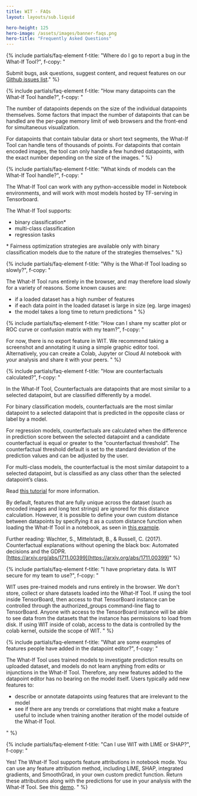 ```yaml
---
title: WIT - FAQs
layout: layouts/sub.liquid

hero-height: 125
hero-image: /assets/images/banner-faqs.png
hero-title: "Frequently Asked Questions"
---
```


<div class="mdl-cell--8-col mdl-cell--8-col-tablet mdl-cell--4-col-phone">

{% include partials/faq-element 
  f-title: "Where do I go to report a bug in the What-If Tool?", 
  f-copy: "

Submit bugs, ask questions, suggest content, and request features on our [Github issues list](https://github.com/pair-code/what-if-tool/issues/new)." %}

{% include partials/faq-element 
  f-title: "How many datapoints can the What-If Tool handle?", 
  f-copy: "

The number of datapoints depends on the size of the individual datapoints themselves. 
Some factors that impact the number of datapoints that can be handled are the per-page memory limit of web browsers and the front-end for simultaneous visualization.

For datapoints that contain tabular data or short text segments, the What-If Tool can handle tens of thousands of points. For datapoints that contain encoded images, the tool can only handle a few hundred datapoints, with the exact number depending on the size of the images.
" %}

{% include partials/faq-element 
    f-title: "What kinds of models can the What-If Tool handle?", 
    f-copy: "
    
The What-If Tool can work with any python-accessible model in Notebook environments, and will work with most models hosted by TF-serving in Tensorboard.

The What-If Tool supports:

* binary classification*
* multi-class classification
* regression tasks

\* Fairness optimization strategies are available only with binary classification models due to the nature of the strategies themselves." %}

{% include partials/faq-element 
  f-title: "Why is the What-If Tool loading so slowly?", 
  f-copy: "
  
The What-If Tool runs entirely in the browser, and may therefore load slowly for a variety of reasons. Some known causes are:

* if a loaded dataset has a high number of features
* if each data point in the loaded dataset is large in size (eg. large images)
* the model takes a long time to return predictions " %}

{% include partials/faq-element 
  f-title: "How can I share my scatter plot or ROC curve or confusion matrix with my team?", 
  f-copy: "
  
For now, there is no export feature in WIT. We recommend taking a screenshot and annotating it using a simple graphic editor tool. Alternatively, you can create a Colab, Jupyter or Cloud AI notebook with your analysis and share it with your peers. " %}

{% include partials/faq-element 
    f-title: "How are counterfactuals calculated?", 
    f-copy: "
    
In the What-If Tool, Counterfactuals are datapoints that are most similar to a selected datapoint, but are classified differently by a model. 

For binary classification models, counterfactuals are the most similar datapoint to a selected datapoint that is predicted in the opposite class or label by a model.

For regression models, counterfactuals are calculated when the difference in prediction score between the selected datapoint and a candidate counterfactual is equal or greater to the “counterfactual threshold”. The counterfactual threshold default is set to the standard deviation of the prediction values and can be adjusted by the user.

For multi-class models, the counterfactual is the most similar datapoint to a selected datapoint, but is classified as any class other than the selected datapoint’s class.

Read [this tutorial](/learn/tutorials/counterfactuals/) for more information. 

By default, features that are fully unique across the dataset (such as encoded images and long text strings) are ignored for this distance calculation. However, it is possible to define your own custom distance between datapoints by specifying it as a custom distance function when loading the What-If Tool in a notebook, as seen in [this example](https://colab.sandbox.google.com/github/pair-code/what-if-tool/blob/master/WIT_Toxicity_Text_Model_Comparison.ipynb#scrollTo=lVaMyc45HWwD).

Further reading: Wachter, S., Mittelstadt, B., & Russell, C. (2017). Counterfactual explanations without opening the black box: Automated decisions and the GDPR. <br/>
[https://arxiv.org/abs/1711.00399](https://arxiv.org/abs/1711.00399)" %}


{% include partials/faq-element 
  f-title: "I have proprietary data. Is WIT secure for my team to use?", 
  f-copy: "
  
WIT uses pre-trained models and runs entirely in the browser. We don't store, collect or share datasets loaded into the What-If Tool. If using the tool inside TensorBoard, then access to that TensorBoard instance can be controlled through the authorized_groups command-line flag to TensorBoard. Anyone with access to the TensorBoard instance will be able to see data from the datasets that the instance has permissions to load from disk. If using WIT inside of colab, access to the data is controlled by the colab kernel, outside the scope of WIT. " %}


{% include partials/faq-element 
  f-title: "What are some examples of features people have added in the datapoint editor?", 
  f-copy: "
  
The What-If Tool uses trained models to investigate prediction results on uploaded dataset, and models do not learn anything from edits or injunctions in the What-If Tool. Therefore, any new features added to the datapoint editor has no bearing on the model itself. Users typically add new features to:

* describe or annotate datapoints using features that are irrelevant to the model
* see if there are any trends or correlations that might make a feature useful to include when training another iteration of the model outside of the What-If Tool.

 " %}

{% include partials/faq-element 
  f-title: "Can I use WIT with LIME or SHAP?", 
  f-copy: "
  
Yes! The What-If Tool supports feature attributions in notebook mode. You can use any feature attribution method, including LIME, SHAP, integrated gradients, and SmoothGrad, in your own custom predict function. Return these attributions along with the predictions for use in your analysis with the What-If Tool. See this [demo](https://colab.research.google.com/github/PAIR-code/what-if-tool/blob/master/WIT_COMPAS_with_SHAP.ipynb). " %}

</div>
